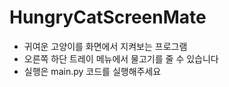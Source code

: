 # HungryCatScreenMate
- 귀여운 고양이를 화면에서 지켜보는 프로그램
- 오른쪽 하단 트레이 메뉴에서 물고기를 줄 수 있습니다
- 실행은 main.py 코드를 실행해주세요
